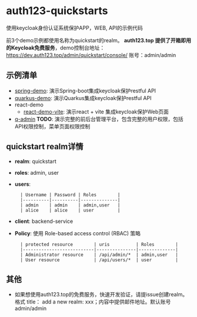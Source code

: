 # auth123-quickstarts

使用keycloak身份认证系统保护APP，WEB, API的示例代码

前3个demo示例都使用名称为quickstart的realm。
**auth123.top 提供了开箱即用的Keycloak免费服务**，demo控制台地址： <https://dev.auth123.top/admin/quickstart/console/> 账号：admin/admin

## 示例清单

- [spring-demo](/example/spring-demo/): 演示Spring-boot集成keycloak保护restful API
- [quarkus-demo](/example/quarkus-demo/): 演示Quarkus集成keycloak保护restful API
- react-demo
  + [react-demo-vite](/example/react-demo/react-demo-vite/): 演示react + vite 集成keycloak保护Web页面
- [q-admin](https://github.com/ben-hua/q-admin) **TODO**: 演示完整的前后台管理平台，包含完整的用户权限，包括API权限控制，菜单页面权限控制

## quickstart realm详情

- **realm**: quickstart

- **roles**: admin, user

- **users**:

        | Username | Password | Roles        |
        |----------|----------|--------------|
        | admin    | admin    | admin,user   |
        | alice    | alice    | user         |

- **client**: backend-service

- **Policy**: 使用 Role-based access control (RBAC) 策略

        | protected resource        | uris          | Roles        |
        |---------------------------|---------------|--------------|
        | Administrator resource    | /api/admin/*  | admin,user   |
        | User resource             | /api/users/*  | user         |

## 其他

- 如果想使用auth123.top的免费服务，快速开发验证，请提issue创建realm。 格式 title： add a new realm: xxx；内容中提供邮件地址。默认账号admin/admin
